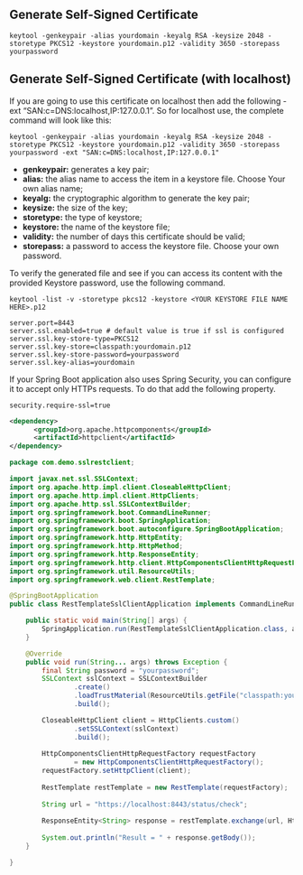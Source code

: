 ## Generate Self-Signed Certificate

```shell
keytool -genkeypair -alias yourdomain -keyalg RSA -keysize 2048 -storetype PKCS12 -keystore yourdomain.p12 -validity 3650 -storepass yourpassword
```

## Generate Self-Signed Certificate (with localhost)

If you are going to use this certificate on localhost then add the following -ext “SAN:c=DNS:localhost,IP:127.0.0.1”. So for localhost use, the complete command will look like this:
```shell
keytool -genkeypair -alias yourdomain -keyalg RSA -keysize 2048 -storetype PKCS12 -keystore yourdomain.p12 -validity 3650 -storepass yourpassword -ext "SAN:c=DNS:localhost,IP:127.0.0.1"
```

* **genkeypair:** generates a key pair;
* **alias:** the alias name to access the item in a keystore file. Choose Your own alias name;
* **keyalg:** the cryptographic algorithm to generate the key pair;
* **keysize:** the size of the key;
* **storetype:** the type of keystore;
* **keystore:** the name of the keystore file;
* **validity:** the number of days this certificate should be valid;
* **storepass:** a password to access the keystore file. Choose your own password.

To verify the generated file and see if you can access its content with the provided Keystore password, use the following command.
```shell
keytool -list -v -storetype pkcs12 -keystore <YOUR KEYSTORE FILE NAME HERE>.p12
```

```properties
server.port=8443
server.ssl.enabled=true # default value is true if ssl is configured
server.ssl.key-store-type=PKCS12
server.ssl.key-store=classpath:yourdomain.p12
server.ssl.key-store-password=yourpassword
server.ssl.key-alias=yourdomain
```
If your Spring Boot application also uses Spring Security, you can configure it to accept only HTTPs requests. To do that add the following property.
```properties
security.require-ssl=true
```

```xml
<dependency>
      <groupId>org.apache.httpcomponents</groupId>
      <artifactId>httpclient</artifactId>
</dependency>
```

```java
package com.demo.sslrestclient;

import javax.net.ssl.SSLContext;
import org.apache.http.impl.client.CloseableHttpClient;
import org.apache.http.impl.client.HttpClients;
import org.apache.http.ssl.SSLContextBuilder;
import org.springframework.boot.CommandLineRunner;
import org.springframework.boot.SpringApplication;
import org.springframework.boot.autoconfigure.SpringBootApplication;
import org.springframework.http.HttpEntity;
import org.springframework.http.HttpMethod;
import org.springframework.http.ResponseEntity;
import org.springframework.http.client.HttpComponentsClientHttpRequestFactory;
import org.springframework.util.ResourceUtils;
import org.springframework.web.client.RestTemplate;

@SpringBootApplication
public class RestTemplateSslClientApplication implements CommandLineRunner {

    public static void main(String[] args) {
        SpringApplication.run(RestTemplateSslClientApplication.class, args);
    }

    @Override
    public void run(String... args) throws Exception {
        final String password = "yourpassword";
        SSLContext sslContext = SSLContextBuilder
                .create()
                .loadTrustMaterial(ResourceUtils.getFile("classpath:yourdomain.p12"), password.toCharArray())
                .build();

        CloseableHttpClient client = HttpClients.custom()
                .setSSLContext(sslContext)
                .build();
        
        HttpComponentsClientHttpRequestFactory requestFactory
                = new HttpComponentsClientHttpRequestFactory();
        requestFactory.setHttpClient(client);
        
        RestTemplate restTemplate = new RestTemplate(requestFactory);
        
        String url = "https://localhost:8443/status/check";
        
        ResponseEntity<String> response = restTemplate.exchange(url, HttpMethod.GET, HttpEntity.EMPTY, String.class);
        
        System.out.println("Result = " + response.getBody());
    }

}
```
